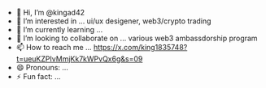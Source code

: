 - 👋 Hi, I’m @kingad42
- 👀 I’m interested in ... ui/ux desigener, web3/crypto trading
- 🌱 I’m currently learning ...
- 💞️ I’m looking to collaborate on ... various web3 ambassdorship program
- 📫 How to reach me ... https://x.com/king1835748?t=ueuKZPIvMmjKk7kWPvQx6g&s=09
- 😄 Pronouns: ...
- ⚡ Fun fact: ...

<!---
kingad42/kingad42 is a ✨ special ✨ repository because its `README.md` (this file) appears on your GitHub profile.
You can click the Preview link to take a look at your changes.
--->
